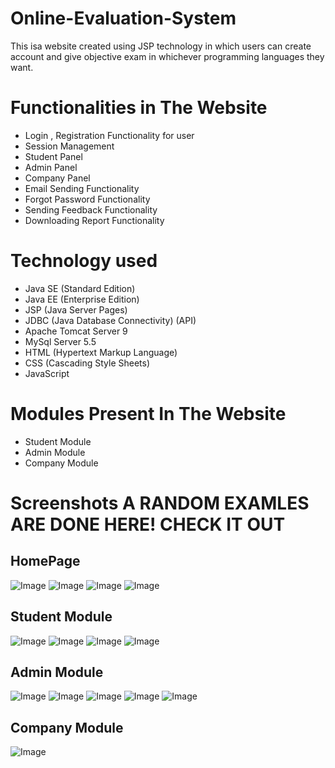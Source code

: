 # Online-Evaluation-System
This isa website created using JSP technology in which users can create account and give objective exam in whichever programming languages they want.

# Functionalities in The Website
* Login , Registration Functionality for user
* Session Management
* Student Panel
* Admin Panel
* Company Panel
* Email Sending  Functionality
* Forgot Password Functionality
* Sending Feedback Functionality
* Downloading Report Functionality

# Technology used
* Java SE (Standard Edition)
* Java EE (Enterprise Edition)
* JSP (Java Server Pages)
* JDBC (Java Database Connectivity) (API)
* Apache Tomcat Server 9
* MySql Server 5.5
* HTML (Hypertext Markup Language)
* CSS (Cascading Style Sheets)
* JavaScript

# Modules Present In The Website
* Student Module
* Admin Module
* Company Module

# Screenshots A RANDOM EXAMLES ARE DONE HERE! CHECK IT OUT

## HomePage
![Image](Screenshots/ss1.png)
![Image](Screenshots/ss2.png)
![Image](Screenshots/ss3.png)
![Image](Screenshots/ss4.png)

## Student Module 
![Image](Screenshots/ss5.png)
![Image](Screenshots/ss6.png)
![Image](Screenshots/ss7.png)
![Image](Screenshots/ss8.png)

## Admin Module 
![Image](Screenshots/ss9.png)
![Image](Screenshots/ss10.png)
![Image](Screenshots/ss11.png)
![Image](Screenshots/ss12.png)
![Image](Screenshots/ss13.png)

## Company Module 
![Image](Screenshots/ss14.png)

